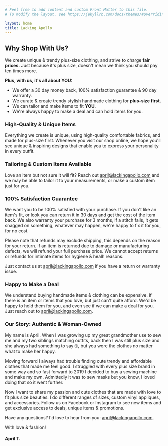 ```yaml
---
# Feel free to add content and custom Front Matter to this file.
# To modify the layout, see https://jekyllrb.com/docs/themes/#overriding-theme-defaults

layout: home
title: Lacking Apollo
---
```

## Why Shop With Us?
We create unique & trendy plus-size clothing, and strive to charge **fair prices.** Just because it's plus size, doesn't mean we think you should pay ten times more.

**Plus, with us, it's all about YOU:**
- We offer a 30 day money back, 100% satisfaction guarantee & 90 day warranty.
- We curate & create trendy stylish handmade clothing for **plus-size first.**
- We can tailor and make items to fit **YOU.**
- We're always happy to make a deal and can hold items for you.

### High-Quality & Unique Items
Everything we create is unique, using high-quality comfortable fabrics, and made for plus-size first. Whenever you visit our shop online, we hope you'll see unique & inspiring designs that enable you to express your personality in every outfit.

### Tailoring & Custom Items Available
Love an item but not sure it will fit? Reach out [april@lackingapollo.com](mailto:april@lackingapollo.com) and we may be able to tailor it to your measurements, or make a custom item just for you. 

### 100% Satisfaction Guarantee
We want you to be 100% satisfied with your purchase. If you don't like an item's fit, or look you can return it in 30 days and get the cost of the item back. We also warranty your purchase for 3 months, if a stitch fails, it gets snagged on something, whatever may happen, we're happy to fix it for you, for no cost. 

Please note that refunds may exclude shipping, this depends on the reason for your return. If an item is returned due to damage or manufacturing defects, we will refund your full purchase price. We cannot accept returns or refunds for intimate items for hygiene & healh reasons.

Just contact us at [april@lackingapollo.com](mailto:april@lackingapollo.com) if you have a return or warranty issue.


### Happy to Make a Deal
We understand buying handmade items & clothing can be expensive. If there is an item or items that you love, but just can't quite afford. We'd be happy to hold them for you, and even see if we can make a deal for you. Just reach out to [april@lackingapollo.com](mailto:april@lackingapollo.com).


### Our Story: Authentic & Woman-Owned
My name is April. When I was growing up my great grandmother use to sew me and my two siblings matching outfits, back then I was still plus size and she always had something to say 🙄, but you wore the clothes no matter what to make her happy.

Moving forward I always had trouble finding cute trendy and affordable clothes that made me feel good. I struggled with every plus size brand in some way and so fast forward to 2019 I decided to buy a sewing machine and make my own. Admittedly it was to sew masks but you know, I loved doing that so it went further. 

Now I want to share my passion and cute clothes that are made with love to fit plus size beauties. I do different ranges of sizes, custom vinyl appliques, and accessories. Follow us on Facebook or Instagram to see new items and get exclusive access to deals, unique items & promotions.

Have any questions? I'd love to hear from you: [april@lackingapollo.com](mailto:april@lackingapollo.com).

With love & fashion!
#### April T.